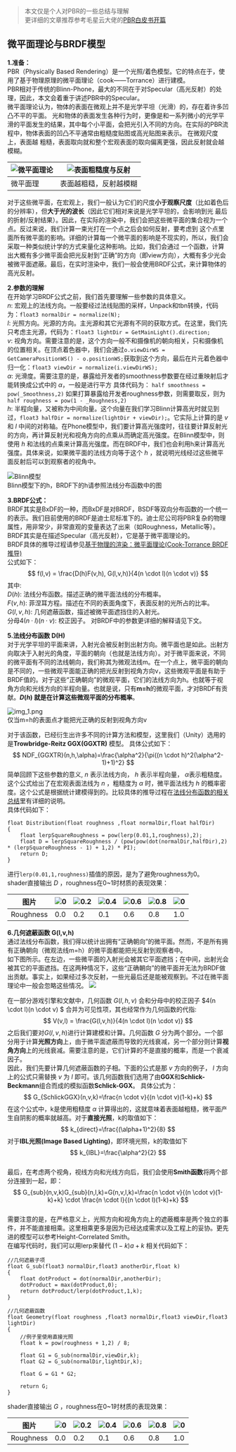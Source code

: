 > 本文仅是个人对PBR的一些总结与理解  
> 更详细的文章推荐参考毛星云大佬的[PBR白皮书开篇](https://zhuanlan.zhihu.com/p/53086060)

微平面理论与BRDF模型
-------------------
**1.准备：**  
PBR（Physically Based Rendering）是一个光照/着色模型。它的特点在于，使用了基于物理原理的微平面理论（cook——Torrance）进行建模。  
PBR相对于传统的Blinn-Phone，最大的不同在于对Specular（高光反射）的处理，因此，本文会着重于讲述PBR中的Specular。   
微平面理论认为，物体的表面在微观上并不是光学平坦（光滑）的，存在着许多凹凸不平的平面。 光和物体的表面发生各种行为时，更像是和一系列微小的光学平滑的平面发生的结果，其中每个小平面，会把光引入不同的方向。在实际的PBR流程中，物体表面的凹凸不平通常由粗糙度贴图或高光贴图来表示。 在微观尺度上，表面越 粗糙，表面取向就和整个宏观表面的取向偏离更强，因此反射就会越模糊。

| ![微平面理论](img.png) | ![表面粗糙度与反射](img_1.png) |
|-------------------|------------------------|
| 微平面理              | 表面越粗糙，反射越模糊            |

对于这些微平面，在宏观上，我们一般认为它们的尺度**小于观察尺度**（比如着色后的分辨率），但**大于光的波长**（因此它们相对来说是光学平坦的，会影响到光 最后的折射/反射结果）。因此，在实际的渲染中，我们会把这些微平面的集合视为一个点。反过来说，我们计算一束光打在一个点之后会如何反射，要考虑到 这个点里面所有微平面的影响。详细的计算每一个微平面的影响是不现实的，所以，我们会采取一种类似统计学的方式来量化这种影响。比如，我们会通过 一个函数，计算出大概有多少微平面会把光反射到“正确”的方向（即view方向），大概有多少光会被微平面遮蔽。最后，在实时渲染中，我们一般会使用BRDF公式，来计算物体的高光反射。

**2.参数的理解**  
在开始学习BRDF公式之前，我们首先要理解一些参数的具体意义。  
$n$: 宏观上的法线方向。一般要经过法线贴图的采样，Unpack和tbn转换，代码为：``float3 normalDir = normalize(N);``  
$l$: 光照方向。光源的方向。主光源和其它光源有不同的获取方式。在这里，我们先只考虑主光源，代码为：``float3 lightDir = GetMainLight().direction;``  
$v$: 视角方向。需要注意的是，这个方向一般不和摄像机的朝向相关，只和摄像机的位置相关。在顶点着色器中，我们会通过``o.viewDirWS = GetCameraPositionWS() - o.positionWS;``获取到这个方向，最后在片元着色器中归一化：``float3 viewDir = normalize(i.viewDirWS);``  
$\alpha$: 光滑度。需要注意的是，暴露给开发者的smoothness参数要在经过重映射后才能转换成公式中的 $\alpha$，一般是进行平方 具体代码为： ``half smoothness = pow(_Smoothness,2)`` 如果打算暴露给开发者roughness参数，则需要取反，则为``half roughness = pow(1 - _Roughness,2)``  
$h$: 半程向量，又被称为中间向量。这个向量在我们学习Blinn计算高光时就见到过，``float3 halfDir = normalize(lightDir + viewDir);``。它实际上计算的是 $v$ 和 $l$ 中间的对称轴。在Phone模型中，我们要计算高光强度时，往往要计算反射光的方向，再计算反射光和视角方向的点乘从而确定高光强度。在Blinn模型中，则使用 $h$ 和法线的点乘来计算高光强度。而在BRDF中，我们也会利用h来计算高光强度。具体来说，如果微平面的法线方向等于这个 $h$ ，就说明光线经过这些微平面反射后可以到观察者的视角中。

![Blinn模型](img_3.png)  
Blinn模型下的h，BRDF下的h请参照法线分布函数中的图

**3.BRDF公式：**  
BRDF其实是BxDF的一种，而BxDF是对BRDF，BSDF等双向分布函数的一个统一的表示。我们目前使用的BRDF是迪士尼标准下的。迪士尼公司将PBR复杂的物理属性，用非常少，非常直观的变量表达了出来（如Roughness，Metallic等）。BRDF其实是在描述Specular（高光反射），它是基于微平面理论的。  
BRDF具体的推导过程请参见[基于物理的渲染：微平面理论(Cook-Torrance BRDF推导)](https://zhuanlan.zhihu.com/p/152226698)  
公式如下：  
$$
f(l,v) = \frac{D(h)F(v,h), G(l,v,h)}{4(n \cdot l)(n \cdot v)}
$$
其中:  
$D(h)$: 法线分布函数。描述正确的微平面法线的分布概率。  
$F(v,h)$: 菲涅耳方程。描述在不同的表面角度下，表面反射的光所占的比率。  
$G(l,v,h)$: 几何遮蔽函数，描述被微平面遮挡住的入射光。  
分母$4(n \cdot l)(n \cdot v)$: 校正因子。 
对BRDF中的参数更详细的解释请见下文。

**5.法线分布函数 D(H)**  
对于光学平坦的平面来讲，入射光会被反射到出射方向。微平面也是如此。出射方向取决于入射光的角度，平面的朝向（也就是法线方向）。对于微平面来说，不同的微平面有不同的法线朝向，我们称其为微观法线m。在一个点上，微平面的朝向是不同的，一些微观平面能正确的把光反射到视角方向v，这些微观平面是有助于BRDF值的。对于这些“正确朝向”的微观平面，它们的法线方向为h。也就等于视角方向和光线方向的半程向量。也就是说，只有**m=h**的微观平面，才对BRDF有贡献。**$D(h)$ 就是在计算这些微观平面的分布概率**。

![img_1.png](img_2.png)  
仅当m=h的表面点才能把光正确的反射到视角方向v  

对于该函数，已经衍生出许多不同的计算方法和模型，这里我们（Unity）选用的是**Trowbridge-Reitz GGX(GGXTR)** 模型。
具体公式如下：
$$
NDF_{GGXTR}(n,h,\alpha)=\frac{\alpha^2}{\pi((n \cdot h)^2(\alpha^2-1)+1)^2}
$$
简单回顾下这些参数的意义, $n$ 表示法线方向， $h$ 表示半程向量， $\alpha$表示粗糙度。
这个公式给出了在宏观表面法线为 $n$ ，粗糙度为 $\alpha$ 时，微平面法线为 $h$ 的概率密度。这个公式是根据统计建模得到的。比较具体的推导过程在[法线分布函数的相关总结](https://zhuanlan.zhihu.com/p/69380665)里有详细的说明。  
具体代码如下：
``` hlsl
float Distribution(float roughness ,float normalDir,float halfDir)
{
    float lerpSquareRoughness = pow(lerp(0.01,1,roughness),2);
    float D = lerpSquareRoughness / (pow(pow(dot(normalDir,halfDir),2) * (lerpSquareRoughness - 1) + 1,2) * PI);
    return D;
}
```
进行``lerp(0.01,1,roughness)``插值的原因，是为了避免roughness为0。  
shader直接输出 $D$ ，roughness在0~1时材质的表现效果：

| 图片        | ![0](image_4_0.png) | ![0.2](image_4_2.png) | ![0.4](image_4_4.png) | ![0.6](image_4_6.png) | ![0.8](image_4_8.png) | ![0](image_4_10.png) |
|-----------|---------------------|-----------------------|-----------------------|-----------------------|-----------------------|----------------------|
| Roughness | 0.0                 | 0.2                   | 0.1                   | 0.6                   | 0.8                   | 1.0                  |

**6.几何遮蔽函数 G(l,v,h)**  
通过法线分布函数，我们得以统计出拥有“正确朝向”的微平面。然而，不是所有拥有正确朝向（微观法线m=h）的微平面都能把光反射到观察者中。  
如下图所示。在左边，一些微平面的入射光会被其它平面遮挡；在中间，出射光会被其它的平面遮挡。在这两种情况下，这些“正确朝向”的微平面并无法为BRDF做出贡献。事实上，如果经过多次反射，一些光最后还是能被观察到。不过在微平面理论中一般会忽略这些情况。
![](img_5.png)  

在一部分游戏引擎和文献中，几何函数 $G(l,h,v)$ 会和分母中的校正因子 $4(n \cdot l)(n \cdot v) $ 合并为可见性项，其也经常作为几何函数的代指:
$$
V(v,l) = \frac{G(l,v,h)}{4(n \cdot l)(n \cdot v)}
$$
之后我们要对$G(l,v,h)$进行计算建模和计算。几何函数 $G$ 分为两个部分。一个部分用于计算**光照方向**上，由于微平面遮蔽而导致的光线衰减，另一个部分则计算**视角方向**上的光线衰减。需要注意的是，它们计算的不是直接的概率，而是一个衰减因子。  
因此，我们先要计算几何遮蔽函数的子相。下面的公式是那 $v$ 方向的例子， $l$ 方向上的公式只需替换 $v$ 为 $l$ 即可。该几何函数我们选用了由**GGX**和**Schlick-Beckmann**组合而成的模拟函数**Schlick-GGX**。
具体公式为：
$$
G_{SchlickGGX}(n,v,k)=\frac{n \cdot v}{(n \cdot v)(1-k)+k}
$$
在这个公式中，k是使用粗糙度 $\alpha$ 计算得出的，这就意味着表面越粗糙，微平面产生自阴影的概率就越高。对于**直接光照**，k的取值如下：
$$
k_{direct}=\frac{(\alpha+1)^2}{8}
$$
对于**IBL光照(Image Based Lighting)**，即环境光照，k的取值如下
$$
k_{IBL}=\frac{\alpha^2}{2}
$$  
最后，在考虑两个视角，视线方向和光线方向后，我们会使用**Smith函数**将两个部分连接到一起，即：
$$
G_{sub}(n,v,k)G_{sub}(n,l,k)=G(n,v,l,k)=\frac{n \cdot v}{(n \cdot v)(1-k)+k} \cdot \frac{n \cdot l}{(n \cdot l)(1-k)+k}
$$  
需要注意的是，在严格意义上，光照方向和视角方向上的遮蔽概率是两个独立的事件，并不能直接相乘。这里相乘更多是因为已经达成需求以及工程上的妥协。更先进的模型可以参考Height-Correlated Smith。  
在编写代码时，我们可以用lerp来替代 $(1-k)a + k$ 相关代码如下：
```hlsl
//几何遮蔽子项
float G_sub(float3 normalDir,float3 anotherDir,float k)
{
    float dotProduct = dot(normalDir,anotherDir);
    dotProduct = max(dotProduct,0);
    return dotProduct/lerp(dotProduct,1,k);
}

//几何遮蔽函数
float Geometry(float roughness ,float3 normalDir,float3 viewDir,float3 lightDir)
{
    //例子里使用直接光照
    float k = pow(roughness + 1,2) / 8;

    float G1 = G_sub(normalDir,viewDir,k);
    float G2 = G_sub(normalDir,lightDir,k);

    float G = G1 * G2;
    
    return G;
}
```  
shader直接输出 $G$ ，roughness在0~1时材质的表现效果：

| 图片        | ![0](img_6_0.png) | ![0.2](img_6_2.png) | ![0.4](img_6_4.png) | ![0.6](img_6_6.png) | ![0.8](img_6_8.png) | ![0](img_6_10.png) |
|-----------|-------------------|---------------------|---------------------|---------------------|---------------------|--------------------|
| Roughness | 0.0               | 0.2                 | 0.1                 | 0.6                 | 0.8                 | 1.0                |













